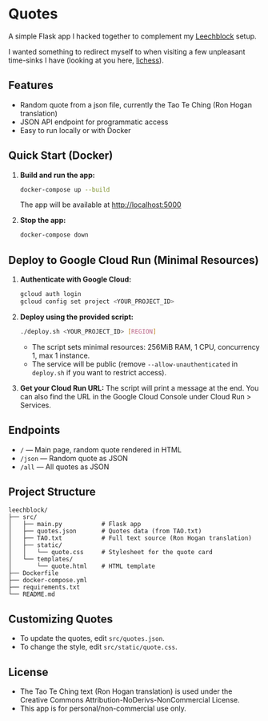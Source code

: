 # Quotes

A simple Flask app I hacked together to complement my [Leechblock](https://github.com/proginosko/LeechBlockNG) setup.

I wanted something to redirect myself to when visiting a few unpleasant time-sinks I have (looking at you here, [lichess](https://lichess.org)).

## Features
- Random quote from a json file, currently the Tao Te Ching (Ron Hogan translation)
- JSON API endpoint for programmatic access
- Easy to run locally or with Docker


## Quick Start (Docker)

1. **Build and run the app:**
   ```sh
   docker-compose up --build
   ```
   The app will be available at [http://localhost:5000](http://localhost:5000)

2. **Stop the app:**
   ```sh
   docker-compose down
   ```

## Deploy to Google Cloud Run (Minimal Resources)

1. **Authenticate with Google Cloud:**
   ```sh
   gcloud auth login
   gcloud config set project <YOUR_PROJECT_ID>
   ```

2. **Deploy using the provided script:**
   ```sh
   ./deploy.sh <YOUR_PROJECT_ID> [REGION]
   ```
   - The script sets minimal resources: 256MiB RAM, 1 CPU, concurrency 1, max 1 instance.
   - The service will be public (remove `--allow-unauthenticated` in `deploy.sh` if you want to restrict access).

3. **Get your Cloud Run URL:**
   The script will print a message at the end. You can also find the URL in the Google Cloud Console under Cloud Run > Services.

## Endpoints
- `/` — Main page, random quote rendered in HTML
- `/json` — Random quote as JSON
- `/all` — All quotes as JSON

## Project Structure
```
leechblock/
├── src/
│   ├── main.py           # Flask app
│   ├── quotes.json       # Quotes data (from TAO.txt)
│   ├── TAO.txt           # Full text source (Ron Hogan translation)
│   ├── static/
│   │   └── quote.css     # Stylesheet for the quote card
│   └── templates/
│       └── quote.html    # HTML template
├── Dockerfile
├── docker-compose.yml
├── requirements.txt
└── README.md
```

## Customizing Quotes
- To update the quotes, edit `src/quotes.json`.
- To change the style, edit `src/static/quote.css`.

## License
- The Tao Te Ching text (Ron Hogan translation) is used under the Creative Commons Attribution-NoDerivs-NonCommercial License.
- This app is for personal/non-commercial use only.

